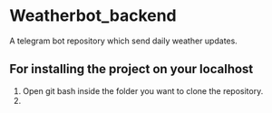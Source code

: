 # Weatherbot_backend
A telegram bot repository which send daily weather updates.

## For installing the project on your localhost

1. Open git bash inside the folder you want to clone the repository.
2. 
